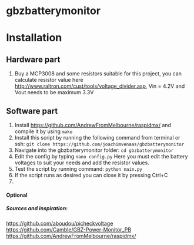 # gbzbatterymonitor

# Installation

## Hardware part
1. Buy a MCP3008 and some resistors suitable for this project, you can calculate resistor value here http://www.raltron.com/cust/tools/voltage_divider.asp, Vin = 4.2V and Vout needs to be maximum 3.3V

## Software part
1. Install https://github.com/AndrewFromMelbourne/raspidmx/ and compile it by using `make`
2. Install this script by running the following command from terminal or ssh: `git clone https://github.com/joachimvenaas/gbzbatterymonitor`
3. Navigate into the gbzbatterymonitor folder: `cd gbzbatterymonitor`
4. Edit the config by typing `nano config.py` Here you must edit the battery voltages to suit your needs and add the resistor values.
5. Test the script by running command: `python main.py`
6. If the script runs as desired you can close it by pressing Ctrl+C
7.
#### Optional


##### Sources and inspiration:
https://github.com/aboudou/picheckvoltage
https://github.com/Camble/GBZ-Power-Monitor_PB
https://github.com/AndrewFromMelbourne/raspidmx/
